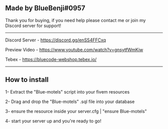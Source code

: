 ## Made by BlueBenji#0957

Thank you for buying, if you need help please contact me
or join my Discord server for support!

---------------------------------------------

Discord Server - https://discord.gg/enSS4FFCxq

Preview Video - https://www.youtube.com/watch?v=gnsytfWmKiw

Tebex - https://bluecode-webshop.tebex.io/

---------------------------------------------

## How to install

1- Extract the "Blue-motels" script into your fivem resources

2- Drag and drop the "Blue-motels" .sql file into your database

3- ensure the resource inside your server.cfg | "ensure Blue-motels"

4- start your server up and you're ready to go!

